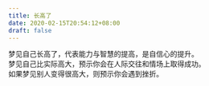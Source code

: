 ```yaml
---
title: 长高了
date: 2020-02-15T20:54:12+08:00
draft: false
---
```


梦见自己长高了，代表能力与智慧的提高，是自信心的提升。<br>
梦见自己比实际高大，预示你会在人际交往和情场上取得成功。<br>
如果梦见别人变得很高大，则预示你会遇到挫折。<br>
